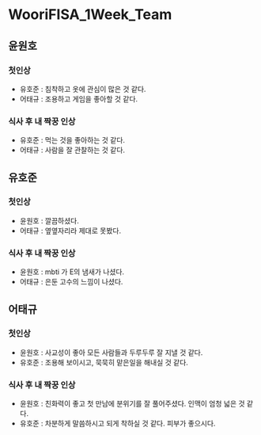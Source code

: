 # WooriFISA_1Week_Team

## 윤원호

### 첫인상
- 유호준 : 침착하고 옷에 관심이 많은 것 같다.
- 어태규 : 조용하고 게임을 좋아할 것 같다.

### 식사 후 내 짝꿍 인상
- 유호준 : 먹는 것을 좋아하는 것 같다.
- 어태규 : 사람을 잘 관찰하는 것 같다.
## 유호준

### 첫인상
- 윤원호 : 깔끔하셨다.
- 어태규 : 옆옆자리라 제대로 못봤다.

### 식사 후 내 짝꿍 인상
- 윤원호 : mbti 가 E의 냄새가 나셨다. 
- 어태규 : 은둔 고수의 느낌이 나셨다.

## 어태규

### 첫인상
- 윤원호 : 사교성이 좋아 모든 사람들과 두루두루 잘 지낼 것 같다.
- 유호준 : 조용해 보이시고, 묵묵히 맡은일을 해내실 것 같다.

### 식사 후 내 짝꿍 인상
- 윤원호 : 친화력이 좋고 첫 만남에 분위기를 잘 풀어주셨다. 인맥이 엄청 넓은 것 같다.
- 유호준 : 차분하게 말씀하시고 되게 착하실 것 같다. 피부가 좋으시다.